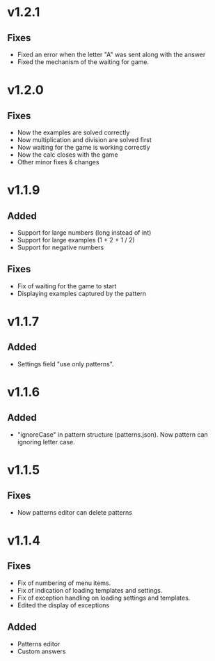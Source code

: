 # v1.2.1
## Fixes 
- Fixed an error when the letter "A" was sent along with the answer
- Fixed the mechanism of the waiting for game. 

# v1.2.0
## Fixes
- Now the examples are solved correctly
- Now multiplication and division are solved first
- Now waiting for the game is working correctly
- Now the calc closes with the game
- Other minor fixes & changes

# v1.1.9
## Added
- Support for large numbers (long instead of int)
- Support for large examples (1 + 2 + 1 / 2)
- Support for negative numbers

## Fixes
- Fix of waiting for the game to start
- Displaying examples captured by the pattern

# v1.1.7
## Added
- Settings field "use only patterns".

# v1.1.6
## Added
- "ignoreCase" in pattern structure (patterns.json). Now pattern can ignoring letter case.

# v1.1.5
## Fixes
- Now patterns editor can delete patterns

# v1.1.4
## Fixes
- Fix of numbering of menu items.
- Fix of indication of loading templates and settings.
- Fix of exception handling on loading settings and templates.
- Edited the display of exceptions

## Added
- Patterns editor
- Custom answers
